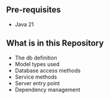 
## Pre-requisites
* Java 21

## What is in this Repository
* The db definition
* Model types used
* Database access methods
* Service methods
* Server entry point
* Dependency management
